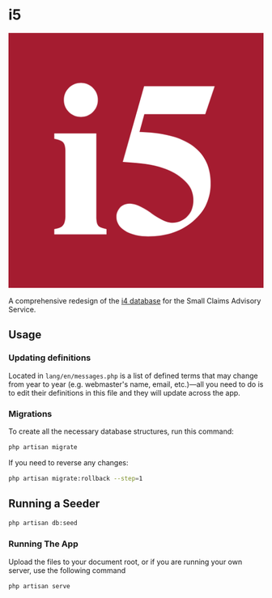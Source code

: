 # i5
![i5 logo](/public/images/logo.png "i5")

A comprehensive redesign of the [i4 database](https://github.com/scasBot/i4) for the Small Claims Advisory Service.

## Usage

### Updating definitions  
Located in `lang/en/messages.php` is a list of defined terms that may change from year to year (e.g. webmaster's name, email, etc.)—all you need to do is to edit their definitions in this file and they will update across the app.

### Migrations  
To create all the necessary database structures, run this command:

```sh
php artisan migrate
```

If you need to reverse any changes:  

```sh
php artisan migrate:rollback --step=1
```

## Running a Seeder

```sh
php artisan db:seed
```

### Running The App  
Upload the files to your document root, or if you are running your own server, use the following command  

```sh
php artisan serve
```


